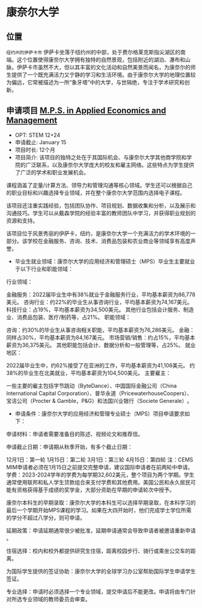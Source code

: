 # 康奈尔大学

## 位置
`纽约州的伊萨卡市`
伊萨卡坐落于纽约州的中部，处于费尔格莱克斯指尖湖区的南端。这个位置使得康奈尔大学拥有独特的自然景观，包括附近的湖泊、瀑布和山脉。伊萨卡市虽然不大，但以其丰富的文化活动和自然美景而闻名，为康奈尔的师生提供了一个既充满活力又宁静的学习和生活环境。由于康奈尔大学的地理位置较为偏远，它常被描述为一所“象牙塔”中的大学，与世隔绝，专注于学术研究和创新。

## 申请项目 [M.P.S. in Applied Economics and Management](https://dyson.cornell.edu/programs/graduate/mps/)

* OPT: STEM 12+24
* 申请截止: January 15
* 项目时长: 12个月
* 项目简介: 该项目的独特之处在于其国际机会、与康奈尔大学其他商学院和学院的广泛联系，以及康奈尔大学庞大的校友和雇主网络。这些特点为学生提供了广泛的学术和职业发展机会​​​​。

课程涵盖了定量/计算方法、领导力和管理沟通等核心领域。学生还可以根据自己的职业目标和兴趣选择专业领域，并在整个康奈尔大学范围内选择电子课程​​​​。

该项目还注重实践经验，包括团队协作、项目规划、数据收集和分析，以及展示和沟通技巧​​。学生可以从戴森学院的经验丰富的教师团队中学习，并获得职业规划的资源和支持​​​​​​。

该项目位于风景秀丽的伊萨卡，纽约，是康奈尔大学一个充满活力的学术环境的一部分。该学校在金融服务、咨询、技术、消费品包装和农业商业等领域享有高度声誉​​​​​​。

* 毕业生就业领域：康奈尔大学的应用经济和管理硕士（MPS）毕业生主要就业于以下行业和职能领域：

行业领域：

金融服务：2022届毕业生中有38%就业于金融服务行业，平均基本薪资为86,778美元。
咨询行业：约22%的毕业生从事咨询行业，平均基本薪资为74,167美元。
科技行业：占19%，平均基本薪资为34,500美元。
其他行业包括会计服务、制造业、消费品包装、医疗/制药等，占21%​​。
职能领域：

咨询：约30%的毕业生从事咨询相关职能，平均基本薪资为76,286美元。
金融：同样占30%，平均基本薪资为84,167美元。
市场营销/销售：约占15%，平均基本薪资为36,375美元。
其他职能包括会计、数据分析和一般管理等，占25%​​。
就业地区：

2022届毕业生中，约62%接受了在亚洲的工作，平均基本薪资为41,108美元。
约38%的毕业生在北美就业，平均基本薪资为104,500美元​​。
主要雇主：

一些主要的雇主包括字节跳动（ByteDance）、中国国际金融公司（China International Capital Corporation）、普华永道（PricewaterhouseCoopers）、宝洁公司（Procter & Gamble，P&G）和法国兴业银行（Societe Generale）​​。


* 申请条件：康奈尔大学的应用经济和管理专业硕士（MPS）项目申请要求如下：

申请材料：申请者需要准备目的陈述、视频论文和推荐信​​。

申请截止日期：申请期从秋季开始，有多个截止日期：

12月1日：第一轮
1月15日：第二轮
3月1日：第三轮
4月15日：第四轮
注：CEMS MIM申请者必须在1月15日之前提交完整申请，建议国际申请者在前两轮中申请​​。
学费：2023-2024学年的学费为每学期32,602美元，整个项目为两个学期。学生通常使用联邦和私人学生贷款组合来支付学费和其他费用。美国公民和永久居民可能有资格获得基于成绩的奖学金，大部分资助在早期的申请轮次中授予​​。

康奈尔本科生的早期录取：康奈尔大学的本科生可以选择早期录取，在本科学习的最后一个学期开始MPS课程的学习。如果在大四开始时，他们完成学士学位所需的学分不超过八学分，则可申请​​。

延期政策：申请延期通常很少被批准，延期申请通常会导致申请者被邀请重新申请​​。

住宿选择：校内和校外都提供研究生住宿，距离校园步行、骑行或乘坐公交车的距离​​。

为国际学生提供的签证协助：康奈尔大学的全球学习办公室帮助国际学生申请学生签证​​。

专业选择：申请时必须选择一个专业领域，提交申请后不能更改。申请将由专门针对所选专业领域的教师委员会审查​​。
